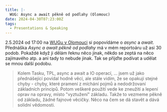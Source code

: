 ```yaml
---
title: |-
  WUG: Async a await pěkně od podlahy (Olomouc)
date: 2024-04-30T07:23:00Z
tags:
  - Presentations & Speaking
---
```

2.5.2024 od 17:00 na [WUGu v Olomouci][1] si popovídáme o _async_ a _await_. Přednáška _Async a await pěkně od podlahy_ má v mém reportoáru už asi 30 podob. Pokaždé když ji dělám řeknu něco jinak, někdo se zeptá na něco zajímavého atp. a ani tady to nebude jinak. Tak se přijďte podívat a udělat se mnou další podobu.

<!-- excerpt -->

> Kolem Tasku, TPL, async a await a IO operací, ... jsem už jako přednášející povídal hodně věcí, ale stále vidím, že se opakují stejné chyby - chyby, které pramení z míchání pojmů a nedodržovaní základních principů. Potom veškeré použití vede ke zneužití a lepení oprav na opravy, místo "vyztužení" základu. Takže to vezmeme pěkně od základu, žádné fajnové věcičky. Něco na čem se dá stavět a dává solidní vědomosti. 

[1]: https://wug.cz/olomouc/akce/1648-Async-a-await-pekne-od-podlahy